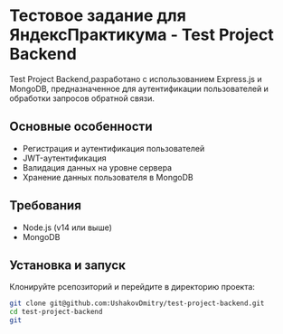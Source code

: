 # Тестовое задание для ЯндексПрактикума - Test Project Backend

Test Project Backend,разработано с использованием  Express.js и MongoDB, предназначенное для аутентификации пользователей и обработки запросов обратной связи.

## Основные особенности

- Регистрация и аутентификация пользователей
- JWT-аутентификация
- Валидация данных на уровне сервера
- Хранение данных пользователя в MongoDB

## Требования

- Node.js (v14 или выше)
- MongoDB

## Установка и запуск

 Клонируйте рcепозиторий и перейдите в директорию проекта:

```bash
git clone git@github.com:UshakovDmitry/test-project-backend.git
cd test-project-backend
git 